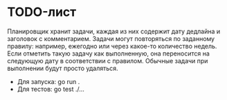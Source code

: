 # TODO-лист 
Планировщик хранит задачи, каждая из них содержит дату дедлайна и заголовок с комментарием.
Задачи могут повторяться по заданному правилу: например, ежегодно или через какое-то количество недель.
Если отметить такую задачу как выполненную, она переносится на следующую дату в соответствии с правилом.
Обычные задачи при выполнении будут просто удаляться. 

- Для запуска:
    go run .   
- Для тестов:
    go test ./...
